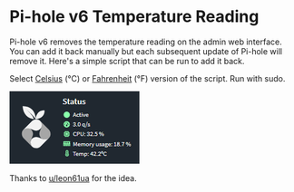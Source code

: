 # Pi-hole v6 Temperature Reading
Pi-hole v6 removes the temperature reading on the admin web interface. You can add it back manually but each subsequent update of Pi-hole will remove it. Here's a simple script that can be run to add it back.

Select [Celsius](https://raw.githubusercontent.com/janiaul/pihole-temperature-reading/refs/heads/main/pihole_add_temp_c.sh) (°C) or [Fahrenheit](https://raw.githubusercontent.com/janiaul/pihole-temperature-reading/refs/heads/main/pihole_add_temp_f.sh) (°F) version of the script. Run with sudo.

![celsius_example](https://github.com/janiaul/pihole-temperature-reading/blob/main/image.png?raw=true)

Thanks to [u/leon61ua](https://www.reddit.com/user/leon61ua/) for the idea.
